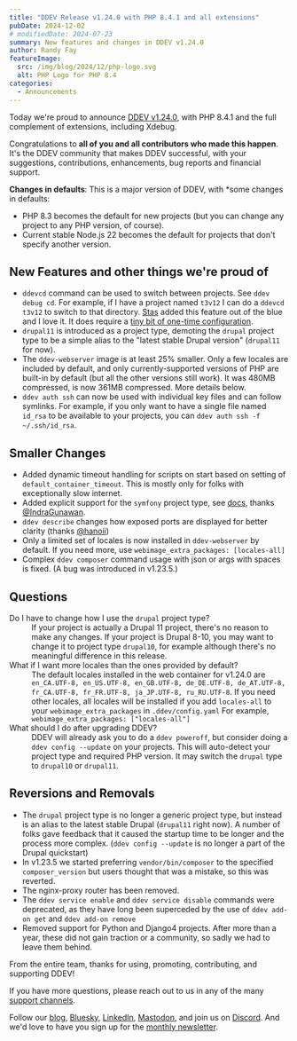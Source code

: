 ```yaml
---
title: "DDEV Release v1.24.0 with PHP 8.4.1 and all extensions"
pubDate: 2024-12-02
# modifiedDate: 2024-07-23
summary: New features and changes in DDEV v1.24.0
author: Randy Fay
featureImage:
  src: /img/blog/2024/12/php-logo.svg
  alt: PHP Logo for PHP 8.4
categories:
  - Announcements
---
```


Today we're proud to announce [DDEV v1.24.0](https://github.com/ddev/ddev/releases/tag/v1.24.0), with PHP 8.4.1 and the full complement of extensions, including Xdebug. 

Congratulations to **all of you and all contributors who made this happen**. It's the DDEV community that makes DDEV successful, with your suggestions, contributions, enhancements, bug reports and financial support.

**Changes in defaults**: This is a major version of DDEV, with *some changes in defaults: 

* PHP 8.3 becomes the default for new projects (but you can change any project to any PHP version, of course).
* Current stable Node.js 22 becomes the default for projects that don't specify another version.

## New Features and other things we're proud of

* `ddevcd` command can be used to switch between projects. See `ddev debug cd`. For example, if I have a project named `t3v12` I can do a `ddevcd t3v12` to switch to that directory. [Stas](https://github.com/stasadev) added this feature out of the blue and I love it. It does require a [tiny bit of one-time configuration](https://ddev.readthedocs.io/en/stable/users/usage/commands/#debug-cd).
* `drupal11` is introduced as a project type, demoting the `drupal` project type to be a simple alias to the "latest stable Drupal version" (`drupal11` for now).
* The `ddev-webserver` image is at least 25% smaller. Only a few locales are included by default, and only currently-supported versions of PHP are built-in by default (but all the other versions still work). It was 480MB compressed, is now 361MB compressed. More details below.
* `ddev auth ssh` can now be used with individual key files and can follow symlinks. For example, if you only want to have a single file named `id_rsa` to be available to your projects, you can `ddev auth ssh -f ~/.ssh/id_rsa`.

## Smaller Changes

* Added dynamic timeout handling for scripts on start based on setting of `default_container_timeout`. This is mostly only for folks with exceptionally slow internet.
* Added explicit support for the `symfony` project type, see [docs](https://ddev.readthedocs.io/en/stable/users/quickstart/#symfony), thanks [@IndraGunawan](https://github.com/IndraGunawan).
* `ddev describe` changes how exposed ports are displayed for better clarity (thanks [@hanoii](https://github.com/hanoii))
* Only a limited set of locales is now installed in `ddev-webserver` by default. If you need more, use `webimage_extra_packages: [locales-all]`
* Complex `ddev composer` command usage with json or args with spaces is fixed. (A bug was introduced in v1.23.5.)

## Questions

<dl>
<dt>Do I have to change how I use the <code>drupal</code> project type?</dt>
<dd>If your project is actually a Drupal 11 project, there's no reason to make any changes. If your project is Drupal 8-10, you may want to change it to project type <code>drupal10</code>, for example although there's no meaningful difference in this release. </dd>
<dt>What if I want more locales than the ones provided by default?</dt>
<dd>The default locales installed in the web container for v1.24.0 are <code>en_CA.UTF-8, en_US.UTF-8, en_GB.UTF-8, de_DE.UTF-8, de_AT.UTF-8, fr_CA.UTF-8, fr_FR.UTF-8, ja_JP.UTF-8, ru_RU.UTF-8</code>. If you need other locales, all locales will be installed if you add <code>locales-all</code> to your <code>webimage_extra_packages</code> in <code>.ddev/config.yaml</code> For example, <code>webimage_extra_packages: ["locales-all"]</code></dd>
<dt>What should I do after upgrading DDEV?</dt>
<dd>DDEV will already ask you to do a <code>ddev poweroff</code>, but consider doing a <code>ddev config --update</code> on your projects. This will auto-detect your project type and required PHP version. It may switch the <code>drupal</code> type to <code>drupal10</code> or <code>drupal11</code>.</dd>
</dl>

## Reversions and Removals

* The `drupal` project type is no longer a generic project type, but instead is an alias to the latest stable Drupal (`drupal11` right now). A number of folks gave feedback that it caused the startup time to be longer and the process more complex. (`ddev config --update` is no longer a part of the Drupal quickstart)
* In v1.23.5 we started preferring `vendor/bin/composer` to the specified `composer_version` but users thought that was a mistake, so this was reverted.
* The nginx-proxy router has been removed.
* The `ddev service enable` and `ddev service disable` commands were deprecated, as they have long been superceded by the use of `ddev add-on get` and `ddev add-on remove`
* Removed support for Python and Django4 projects. After more than a year, these did not gain traction or a community, so sadly we had to leave them behind.

From the entire team, thanks for using, promoting, contributing, and supporting DDEV!

If you have more questions, please reach out to us in any of the many [support channels](https://ddev.readthedocs.io/en/stable/users/support/).

Follow our [blog](https://ddev.com/blog/), [Bluesky](https://bsky.app/profile/ddev.bsky.social), [LinkedIn](https://www.linkedin.com/company/ddev-foundation), [Mastodon](https://fosstodon.org/@ddev), and join us on [Discord](https://discord.gg/5wjP76mBJD). And we'd love to have you sign up for the [monthly newsletter](/newsletter).
